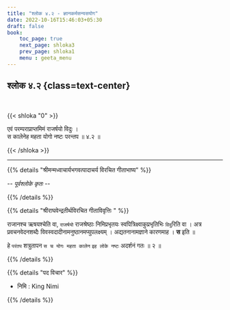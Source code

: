 ```yaml
---
title: "श्लोक ४.२ - ज्ञानकर्मसन्यसयोग"
date: 2022-10-16T15:46:03+05:30
draft: false
book:
    toc_page: true
    next_page: shloka3
    prev_page: shloka1
    menu : geeta_menu
---
```




## श्लोक ४.२ {class=text-center}

<br/>

{{< shloka  "0"  >}}

एवं परम्पराप्राप्तमिमं राजर्षयो विदुः ।  
स कालेनेह महता योगो नष्टः परन्तप  ॥ ४.२ ॥

{{< /shloka >}}

---


{{% details "श्रीमन्मध्वाचार्यभगवत्पादाचर्य विरचित  गीताभाष्य" %}}

 --  *पूर्वश्लोके कृतः* --

{{% /details %}}



{{% details "श्रीराघवेन्द्रतीर्थविरचित गीताविवृत्तिः " %}}

राजानश्च ऋषयश्चेति वा, `राजर्षयो` राजश्रेष्ठाः निमिप्रभृतयः
स्वपित्रिक्ष्वाकुप्रभृतिभिः `विदु`रिति वा । 
अत्र प्रवचनवेदनशब्दैः 
विवस्वदादीनामनुष्ठानमप्युपलक्ष्यम्‌ । 
अद्यतनानामज्ञाने कारणमाह । 
**स** इति ॥  

हे `परंतप` शत्रुतापन `स च योगः महता कालेन` 
`इह लोके नष्टः` अदर्शनं गतः ॥ २ ॥

{{% /details %}}



{{% details "पद विचार" %}}

- निमि  : King Nimi

{{% /details %}}

